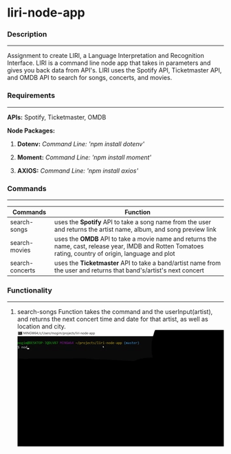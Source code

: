 # liri-node-app
### Description
---
Assignment to create LIRI, a Language Interpretation and Recognition Interface. LIRI is a command line node app that takes in parameters and gives you back data from API's. LIRI uses the Spotify API, Ticketmaster API, and OMDB API to search for songs, concerts, and movies.

### Requirements
---
**APIs:** Spotify, Ticketmaster, OMDB

**Node Packages:** 
1. **Dotenv:** 
    *Command Line: 'npm install dotenv'*

2. **Moment:**
    *Command Line: 'npm install moment'*

3. **AXIOS:**
    *Command Line: 'npm install axios'*

### Commands
---
|Commands |Function |
|---------|---------|
|search-songs    | uses the **Spotify** API to take a song name from the user and returns the artist name, album, and song preview link |
|search-movies   | uses the **OMDB** API to take a movie name and returns the name, cast, release year, IMDB and Rotten Tomatoes rating, country of origin, language and plot |
|search-concerts | uses the **Ticketmaster** API to take a band/artist name from the user and returns that band's/artist's next concert  |

### Functionality
---
1. search-songs
     Function takes the command and the userInput(artist), and returns the next concert time and date for that artist, as well as location and city.
     ![image of movieThis](/images/search-songs.gif)

